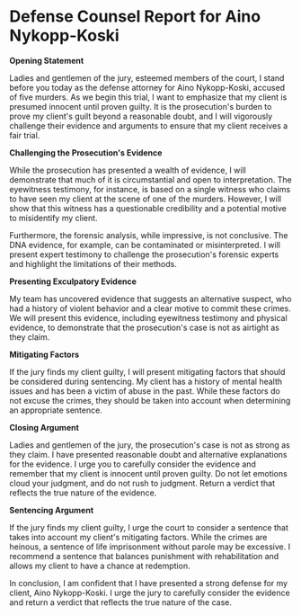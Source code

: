 # Defense Counsel Report for Aino Nykopp-Koski

**Opening Statement**

Ladies and gentlemen of the jury, esteemed members of the court, I stand before you today as the defense attorney for Aino Nykopp-Koski, accused of five murders. As we begin this trial, I want to emphasize that my client is presumed innocent until proven guilty. It is the prosecution's burden to prove my client's guilt beyond a reasonable doubt, and I will vigorously challenge their evidence and arguments to ensure that my client receives a fair trial.

**Challenging the Prosecution's Evidence**

While the prosecution has presented a wealth of evidence, I will demonstrate that much of it is circumstantial and open to interpretation. The eyewitness testimony, for instance, is based on a single witness who claims to have seen my client at the scene of one of the murders. However, I will show that this witness has a questionable credibility and a potential motive to misidentify my client.

Furthermore, the forensic analysis, while impressive, is not conclusive. The DNA evidence, for example, can be contaminated or misinterpreted. I will present expert testimony to challenge the prosecution's forensic experts and highlight the limitations of their methods.

**Presenting Exculpatory Evidence**

My team has uncovered evidence that suggests an alternative suspect, who had a history of violent behavior and a clear motive to commit these crimes. We will present this evidence, including eyewitness testimony and physical evidence, to demonstrate that the prosecution's case is not as airtight as they claim.

**Mitigating Factors**

If the jury finds my client guilty, I will present mitigating factors that should be considered during sentencing. My client has a history of mental health issues and has been a victim of abuse in the past. While these factors do not excuse the crimes, they should be taken into account when determining an appropriate sentence.

**Closing Argument**

Ladies and gentlemen of the jury, the prosecution's case is not as strong as they claim. I have presented reasonable doubt and alternative explanations for the evidence. I urge you to carefully consider the evidence and remember that my client is innocent until proven guilty. Do not let emotions cloud your judgment, and do not rush to judgment. Return a verdict that reflects the true nature of the evidence.

**Sentencing Argument**

If the jury finds my client guilty, I urge the court to consider a sentence that takes into account my client's mitigating factors. While the crimes are heinous, a sentence of life imprisonment without parole may be excessive. I recommend a sentence that balances punishment with rehabilitation and allows my client to have a chance at redemption.

In conclusion, I am confident that I have presented a strong defense for my client, Aino Nykopp-Koski. I urge the jury to carefully consider the evidence and return a verdict that reflects the true nature of the case.